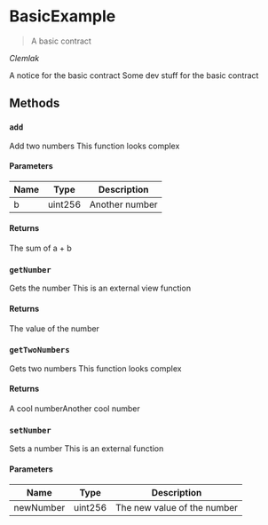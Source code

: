 # BasicExample
> A basic contract

*Clemlak*

A notice for the basic contract
Some dev stuff for the basic contract

## Methods

### `add`

Add two numbers
This function looks complex

#### Parameters

| Name | Type | Description |
| -------- | -------- | -------- |
| b | uint256 | Another number |

#### Returns

The sum of a + b

### `getNumber`

Gets the number
This is an external view function

#### Returns

The value of the number

### `getTwoNumbers`

Gets two numbers
This function looks complex

#### Returns

A cool numberAnother cool number

### `setNumber`

Sets a number
This is an external function

#### Parameters

| Name | Type | Description |
| -------- | -------- | -------- |
| newNumber | uint256 | The new value of the number |



